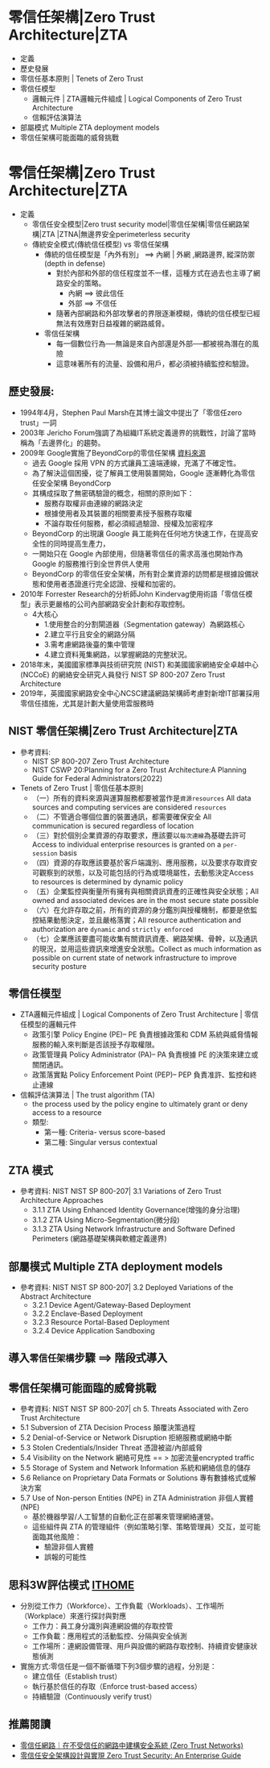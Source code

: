 # 零信任架構|Zero Trust Architecture|ZTA
- 定義
- 歷史發展
- 零信任基本原則 | Tenets of Zero Trust
- 零信任模型
  - 邏輯元件 | ZTA邏輯元件組成 | Logical Components of Zero Trust Architecture
  - 信賴評估演算法
- 部屬模式 Multiple ZTA deployment models
- 零信任架構可能面臨的威脅挑戰

# 零信任架構|Zero Trust Architecture|ZTA
- 定義
  - 零信任安全模型|Zero trust security model|零信任架構|零信任網路架構|ZTA |ZTNA|無邊界安全perimeterless security
  - 傳統安全模式(傳統信任模型) vs 零信任架構
    - 傳統的信任模型是「內外有別」 ==> 內網 | 外網 ,網路邊界, 縱深防禦(depth in defense)
      - 對於內部和外部的信任程度並不一樣，這種方式在過去也主導了網路安全的策略。
        - 內網 ==> 彼此信任
        - 外部 ==> 不信任
      - 隨著內部網路和外部攻擊者的界限逐漸模糊，傳統的信任模型已經無法有效應對日益複雜的網路威脅。
    - 零信任架構
      - 每一個數位行為──無論是來自內部還是外部──都被視為潛在的風險
      - 這意味著所有的流量、設備和用戶，都必須被持續監控和驗證。 
## 歷史發展:
- 1994年4月，Stephen Paul Marsh在其博士論文中提出了「零信任zero trust」一詞
- 2003年 Jericho Forum強調了為組織IT系統定義邊界的挑戰性，討論了當時稱為「去邊界化」的趨勢。
- 2009年 Google實施了BeyondCorp的零信任架構 [資料來源](https://www.webcomm.com.tw/blog/zero-trust-security-model/?srsltid=AfmBOoox4cy_h3xgnnau2NruZ59pCeiAXLmPWm5Piw34A_mq0voJXUp3)
  - 過去 Google 採用 VPN 的方式讓員工遠端連線，充滿了不確定性。
  - 為了解決這個困擾，從了解員工使用裝置開始，Google 逐漸轉化為零信任安全架構 BeyondCorp
  - 其構成採取了無密碼驗證的概念，相關的原則如下：
    - 服務存取權非由連線的網路決定
    - 根據使用者及其裝置的相關要素授予服務存取權
    - 不論存取任何服務，都必須經過驗證、授權及加密程序
  - BeyondCorp 的出現讓 Google 員工能夠在任何地方快速工作，在提高安全性的同時提高生產力，
  - 一開始只在 Google 內部使用，但隨著零信任的需求高漲也開始作為 Google 的服務推行到全世界供人使用
  - BeyondCorp 的零信任安全架構，所有對企業資源的訪問都是根據設備狀態和使用者憑證進行完全認證、授權和加密的。 
- 2010年 Forrester Research的分析師John Kindervag使用術語「零信任模型」表示更嚴格的公司內部網路安全計劃和存取控制。
  - 4大核心
    - 1.使用整合的分割閘道器（Segmentation gateway）為網路核心
    - 2.建立平行且安全的網路分隔
    - 3.需考慮網路後臺的集中管理
    - 4.建立資料蒐集網路，以掌握網路的完整狀況。 
- 2018年末，美國國家標準與技術研究院 (NIST) 和美國國家網絡安全卓越中心 (NCCoE) 的網絡安全研究人員發行 NIST SP 800-207 Zero Trust Architecture
- 2019年，英國國家網路安全中心NCSC建議網路架構師考慮對新增IT部署採用零信任措施，尤其是計劃大量使用雲服務時

## NIST 零信任架構|Zero Trust Architecture|ZTA
- 參考資料:
  - NIST SP 800-207 Zero Trust Architecture
  - NIST CSWP 20:Planning for a Zero Trust Architecture:A Planning Guide for Federal Administrators(2022)
- Tenets of Zero Trust | 零信任基本原則
  - （一）所有的資料來源與運算服務都要被當作是`資源resources` All data sources and computing services are considered `resources`
  - （二）不管適合哪個位置的裝置通訊，都需要確保安全 All communication is secured regardless of location
  - （三）對於個別企業資源的存取要求，應該要以`每次連線`為基礎去許可Access to individual enterprise resources is granted on a `per-session` basis
  - （四）資源的存取應該要基於客戶端識別、應用服務，以及要求存取資安可觀察到的狀態，以及可能包括的行為或環境屬性，去動態決定Access to resources is determined by dynamic policy
  - （五）企業監控與衡量所有擁有與相關資訊資產的正確性與安全狀態；All owned and associated devices are in the most secure state possible
  - （六）在允許存取之前，所有的資源的身分鑑別與授權機制，都要是依監控結果動態決定，並且嚴格落實；All resource authentication and authorization are `dynamic` and `strictly enforced`
  - （七）企業應該要盡可能收集有關資訊資產、網路架構、骨幹，以及通訊的現況，並用這些資訊來增進安全狀態。Collect as much information as possible on current state of network infrastructure to improve security posture 

## 零信任模型
- ZTA邏輯元件組成 | Logical Components of Zero Trust Architecture | 零信任模型的邏輯元件
  - 政策引擎 Policy Engine (PE)– PE 負責根據政策和 CDM 系統與威脅情報服務的輸入來判斷是否該授予存取權限。
  - 政策管理員 Policy Administrator (PA)– PA 負責根據 PE 的決策來建立或關閉通訊。
  - 政策落實點 Policy Enforcement Point (PEP)– PEP 負責准許、監控和終止連線
- 信賴評估演算法 | The trust algorithm (TA)
  - the process used by the policy engine to ultimately grant or deny access to a resource
  - 類型:
    - 第一種: Criteria- versus score-based
    - 第二種: Singular versus contextual
## ZTA 模式
- 參考資料: NIST NIST SP 800-207| 3.1 Variations of Zero Trust Architecture Approaches
    - 3.1.1 ZTA Using Enhanced Identity Governance(增強的身分治理)
    - 3.1.2 ZTA Using Micro-Segmentation(微分段)
    - 3.1.3 ZTA Using Network Infrastructure and Software Defined Perimeters (網路基礎架構與軟體定義邊界)
## 部屬模式 Multiple ZTA deployment models
  - 參考資料: NIST NIST SP 800-207| 3.2 Deployed Variations of the Abstract Architecture
    - 3.2.1 Device Agent/Gateway-Based Deployment
    - 3.2.2 Enclave-Based Deployment
    - 3.2.3 Resource Portal-Based Deployment
    - 3.2.4 Device Application Sandboxing
## 導入`零信任架構`步驟 ==> 階段式導入

## 零信任架構可能面臨的威脅挑戰
  - 參考資料: NIST NIST SP 800-207| ch 5. Threats Associated with Zero Trust Architecture
  - 5.1 Subversion of ZTA Decision Process  顛覆決策過程
  - 5.2 Denial-of-Service or Network Disruption  拒絕服務或網絡中斷
  - 5.3 Stolen Credentials/Insider Threat  憑證被盜/內部威脅
  - 5.4 Visibility on the Network  網絡可見性 == > 加密流量encrypted traffic
  - 5.5 Storage of System and Network Information 系統和網絡信息的儲存
  - 5.6 Reliance on Proprietary Data Formats or Solutions 專有數據格式或解決方案
  - 5.7 Use of Non-person Entities (NPE) in ZTA Administration 非個人實體 (NPE)   
    - 基於機器學習/人工智慧的自動化正在部署來管理網絡運營。
    - 這些組件與 ZTA 的管理組件（例如策略引擎、策略管理員）交互，並可能面臨其他風險：
      - 驗證非個人實體
      - 誤報的可能性

## 思科3W評估模式 [ITHOME](https://www.ithome.com.tw/news/144408)
- 分別從工作力（Workforce）、工作負載（Workloads）、工作場所（Workplace）來進行探討與對應
  - 工作力：員工身分識別與連網設備的存取控管
  - 工作負載：應用程式的活動監控、分隔與安全偵測
  - 工作場所：連網設備管理、用戶與設備的網路存取控制、持續資安健康狀態偵測 
- 實施方式:零信任是一個不斷循環下列3個步驟的過程，分別是：
  - 建立信任（Establish trust）
  - 執行基於信任的存取（Enforce trust-based access）
  - 持續驗證（Continuously verify trust）

## 推薦閱讀
- [零信任網路｜在不受信任的網路中建構安全系統 (Zero Trust Networks)](https://www.tenlong.com.tw/products/9789865026332?list_name=srh)
- [零信任安全架構設計與實現 Zero Trust Security: An Enterprise Guide](https://www.tenlong.com.tw/products/9787302631507?list_name=srh)
